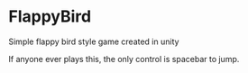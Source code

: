 # FlappyBird
Simple flappy bird style game created in unity

If anyone ever plays this, the only control is spacebar to jump.
